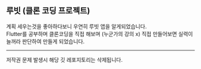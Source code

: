 ## 루빗 (클론 코딩 프로젝트)

계획 세우는것을 좋아하다보니 우연히 루빗 앱을 알게되었습니다. <br>
Flutter를 공부하며 클론코딩을 직접 해보며 (누군가의 강의 x) 직접 만들어보면 실력이 늘꺼라 판단하여
만들게 되었습니다.

---

저작권 문제 발생시 해당 깃 레포지토리는 삭제됩니다.
